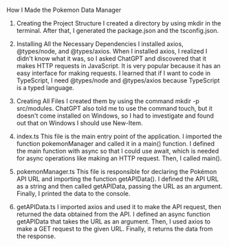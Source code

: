 How I Made the Pokemon Data Manager
1. Creating the Project Structure
I created a directory by using mkdir in the terminal. After that, I generated the package.json and the tsconfig.json.

2. Installing All the Necessary Dependencies
I installed axios, @types/node, and @types/axios. When I installed axios, I realized I didn't know what it was, so I asked ChatGPT and discovered that it makes HTTP requests in JavaScript. It is very popular because it has an easy interface for making requests. I learned that if I want to code in TypeScript, I need @types/node and @types/axios because TypeScript is a typed language.

3. Creating All Files
I created them by using the command mkdir -p src/modules. ChatGPT also told me to use the command touch, but it doesn't come installed on Windows, so I had to investigate and found out that on Windows I should use New-Item.

4. index.ts
This file is the main entry point of the application. I imported the function pokemonManager and called it in a main() function. I defined the main function with async so that I could use await, which is needed for async operations like making an HTTP request. Then, I called main().

5. pokemonManager.ts
This file is responsible for declaring the Pokémon API URL and importing the function getAPIData(). I defined the API URL as a string and then called getAPIData, passing the URL as an argument. Finally, I printed the data to the console.

6. getAPIData.ts
I imported axios and used it to make the API request, then returned the data obtained from the API. I defined an async function getAPIData that takes the URL as an argument. Then, I used axios to make a GET request to the given URL. Finally, it returns the data from the response.